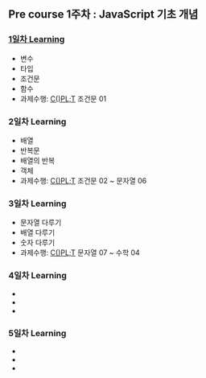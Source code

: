 ## Pre course 1주차 : JavaScript 기초 개념

### [1일차 Learning](https://danemi12.github.io/preCourse1/)

- 변수
- 타입
- 조건문
- 함수
- 과제수행: [C()PL;T](https://coplit.codestates.com/) 조건문 01

### 2일차 Learning

- 배열
- 반복문
- 배열의 반복
- 객체
- 과제수행: [C()PL;T](https://coplit.codestates.com/) 조건문 02 ~ 문자열 06

### 3일차 Learning

- 문자열 다루기
- 배열 다루기 
- 숫자 다루기
- 과제수행: [C()PL;T](https://coplit.codestates.com/) 문자열 07 ~ 수학 04


### 4일차 Learning

-
-
-

### 5일차 Learning

-
-
-


